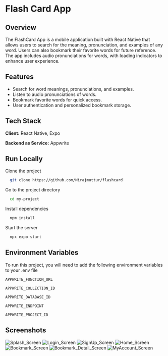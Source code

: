
# Flash Card App

## Overview

The FlashCard App is a mobile application built with React Native that allows users to search for the meaning, pronunciation, and examples of any word. Users can also bookmark their favorite words for future reference. The app includes audio pronunciations for words, with loading indicators to enhance user experience.


## Features

- Search for word meanings, pronunciations, and examples.
- Listen to audio pronunciations of words.
- Bookmark favorite words for quick access.
- User authentication and personalized bookmark storage.


## Tech Stack

**Client:** React Native, Expo

**Backend as Service:** Appwrite


## Run Locally

Clone the project

```bash
  git clone https://github.com/Nirajmuttur/flashcard
```

Go to the project directory

```bash
  cd my-project
```

Install dependencies

```bash
  npm install
```

Start the server

```bash
  npx expo start
```


## Environment Variables

To run this project, you will need to add the following environment variables to your .env file

`APPWRITE_FUNCTION_URL`

`APPWRITE_COLLECTION_ID`

`APPWRITE_DATABASE_ID`

`APPWRITE_ENDPOINT`

`APPWRITE_PROJECT_ID`


## Screenshots

![Splash_Screen](screenshots/Splash_Screen.PNG)
![Login_Screen](screenshots/Login_Screen.jpeg)
![SignUp_Screen](screenshots/SignUp_Screen.PNG)
![Home_Screen](screenshots/Home_Screen.PNG)
![Bookmark_Screen](screenshots/Bookmark_Screen.PNG)
![Bookmark_Detail_Screen](screenshots/Bookmark_Detail_Screen.PNG)
![MyAccount_Screen](screenshots/MyAccount_Screen.PNG)

